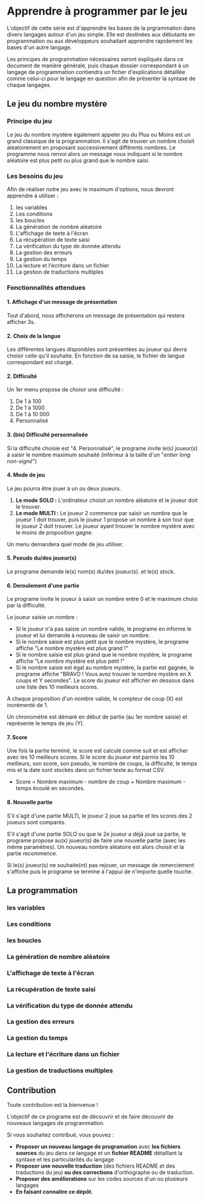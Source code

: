 # Apprendre à programmer par le jeu

L'objectif de cette série est d'apprendre les bases de la prgrammation dans divers langages autour d'un jeu simple.
Elle est destinées aux débutants en programmation ou aux développeurs souhaitant apprendre rapidement les bases d'un autre langage.

Les principes de programmation nécessaires seront expliqués dans ce document de manière générale, puis chaque dossier correspondant à un langage de programmation contiendra un ficher d'explications détaillée comme celui-ci pour le langage en question afin de présenter la syntaxe de chaque langages.


## Le jeu du nombre mystère
### Principe du jeu
Le jeu du nombre mystère également appeler jeu du Plus ou Moins est un grand classique de la programmation.
Il s'agit de trouver un nombre choisit aléatoirement en proposant successivement différents nombres.
Le programme nous renvoi alors un message nous indiquant si le nombre aléatoire est plus petit ou plus grand que le nombre saisi.

### Les besoins du jeu
Afin de réaliser notre jeu avec le maximum d'options, nous devront apprendre à utiliser :
1. les variables
2. Les conditions
3. les boucles
4. La génération de nombre aléatoire
5. L'affichage de texte à l'écran
6. La récupération de texte saisi
7. La vérification du type de donnée attendu
8. La gestion des erreurs
9. La gestion du temps
10. La lecture et l'écriture dans un fichier
11. La gestion de traductions multiples

### Fonctionnalités attendues
#### 1. Affichage d'un message de présentation
Tout d'abord, nous afficherons un message de présentation qui restera afficher 3s.

#### 2. Choix de la langue
Les différentes langues disponibles sont présentées au joueur qui devra choisir celle qu'il souhaite.
En fonction de sa saisie, le fichier de langue correspondant est chargé.

#### 2. Difficulté
Un 1er menu propose de choisir une difficulté :

1. De 1 à 100
2. De 1 à 1000
3. De 1 à 10 000
4. Personnalisé

#### 3. (bis) Difficulté personnalisée
Si la difficulté choisie est "4. Personnalisé", le programe invite le(s) joueur(s) à saisir le nombre maximum souhaité (inférieur à la taille d'un "_entier long non-signé_")

#### 4. Mode de jeu
Le jeu pourra être jouer à un ou deux joueurs.

1. **Le mode SOLO :** L'ordinateur choisit un nombre aléatoire et le joueur doit le trouver.
2. **Le mode MULTI :** Le joueur 2 commence par saisir un nombre que le joueur 1 doit trouver, puis le joueur 1 propose un nombre à son tour que le joueur 2 doit trouver. Le joueur ayant trouver le nombre mystère avec le moins de proposition gagne.

Un menu demandera quel mode de jeu utiliser.

#### 5. Pseudo du/des joueur(s)
Le programe demande le(s) nom(s) du/des joueur(s). et le(s) stock.

#### 6. Deroulement d'une partie
Le programe invite le joueur à saisir un nombre entre 0 et le maximum choisi par la difficulté.

Le joueur saisie un nombre :

* Si le joueur n'a pas saisie un nombre valide, le programe en informe le joueur et lui demande à nouveau de saisir un nombre.
* Si le nombre saisie est plus petit que le nombre mystère, le programe affiche "Le nombre mystère est plus grand !"
* Si le nombre saisie est plus grand que le nombre mystère, le programe affiche "Le nombre mystère est plus petit !"
* Si le nombre saisie est égal au nombre mystère, la partie est gagnée, le programe affiche "BRAVO ! Vous avez trouver le nombre mystère en X coups et Y secondes". Le score du joueur est afficher en dessous dans une liste des 10 meilleurs scores.

A chaque proposition d'un nombre valide, le compteur de coup (X) est incrémenté de 1.

Un chronomètre est démaré en début de partie (au 1er nombre saisie) et représente le temps de jeu (Y).


#### 7. Score
Une fois la partie terminé, le score est calculé comme suit et est afficher avec les 10 meilleurs scores.
Si le score du joueur est parmis les 10 meilleurs, son score, son pseudo, le nombre de coups, la difficulté, le temps mis et la date sont stockés dans un fichier texte au format CSV.

* Score = Nombre maximum - nombre de coup + Nombre maximum - temps écoulé en secondes.

#### 8. Nouvelle partie
S'il s'agit d'une partie MULTI, le joueur 2 joue sa partie et les scores des 2 joueurs sont comparés.

S'il s'agit d'une partie SOLO ou que le 2e joueur a déjà joué sa partie, le programe propose au(x) joueur(s) de faire une nouvelle partie (avec les même paramètres).
Un nouveau nombre aléatoire est alors choisit et la partie recommence.

Si le(s) joueur(s) ne souhaite(nt) pas rejouer, un message de remerciement s'affiche puis le programe se termine à l'appui de n'importe quelle touche.

## La programmation
### les variables

### Les conditions

### les boucles

### La génération de nombre aléatoire

### L'affichage de texte à l'écran

### La récupération de texte saisi

### La vérification du type de donnée attendu

### La gestion des erreurs

### La gestion du temps

### La lecture et l'écriture dans un fichier

### La gestion de traductions multiples

## Contribution
Toute contribution est la bienvenue !

L'objectif de ce programe est de découvrir et de faire découvrir de nouveaux langages de programmation.

Si vous souhaitez contribué, vous pouvez :

* **Proposer un nouveau langage de programation** avec **les fichiers sources** du jeu dans ce langage et un **fichier README** détaillant la syntaxe et les particularités du langage
* **Proposer une nouvelle traduction** (des fichiers README et des traductions du jeu) **ou des corrections** d'orthographe ou de traduction.
* **Proposer des améliorations** sur les codes sources d'un ou plusieurs langages
* **En faisant connaitre ce dépôt**.
